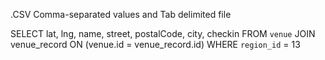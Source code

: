 .CSV	Comma-separated values and Tab delimited file

SELECT lat, lng, name, street, postalCode, city, checkin  FROM `venue`
JOIN venue_record ON (venue.id = venue_record.id)
 WHERE `region_id` = 13